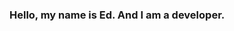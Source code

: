 ### Hello, my name is Ed. And I am a developer.

<!--
**Burtbox/Burtbox** is a ✨ _special_ ✨ repository because its `README.md` (this file) appears on your GitHub profile.

Here are some ideas to get you started:

- 🔭 I’m currently working at Experian
- 🌱 I’m currently learning AWS Security, microfrontends
- 👯 I’m looking to collaborate on a climbing app
- 🤔 I’m looking for help with functional programming
- 💬 Ask me about ...
- 📫 How to reach me: ...
- ⚡ Fun fact: ...
-->
